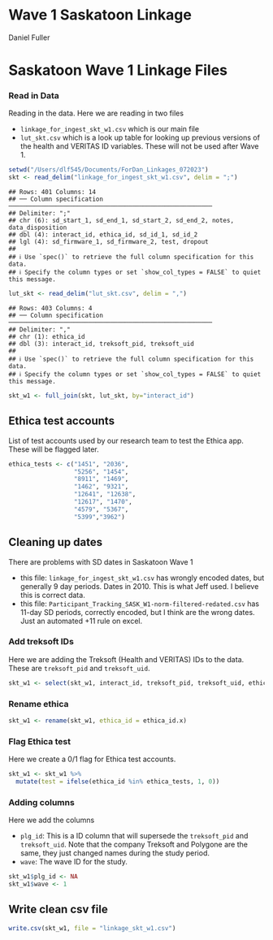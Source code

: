 Wave 1 Saskatoon Linkage
================
Daniel Fuller

# Saskatoon Wave 1 Linkage Files

### Read in Data

Reading in the data. Here we are reading in two files

-   `linkage_for_ingest_skt_w1.csv` which is our main file
-   `lut_skt.csv` which is a look up table for looking up previous
    versions of the health and VERITAS ID variables. These will not be
    used after Wave 1.

``` r
setwd("/Users/dlf545/Documents/ForDan_Linkages_072023")
skt <- read_delim("linkage_for_ingest_skt_w1.csv", delim = ";")
```

    ## Rows: 401 Columns: 14
    ## ── Column specification ────────────────────────────────────────────────────────
    ## Delimiter: ";"
    ## chr (6): sd_start_1, sd_end_1, sd_start_2, sd_end_2, notes, data_disposition
    ## dbl (4): interact_id, ethica_id, sd_id_1, sd_id_2
    ## lgl (4): sd_firmware_1, sd_firmware_2, test, dropout
    ## 
    ## ℹ Use `spec()` to retrieve the full column specification for this data.
    ## ℹ Specify the column types or set `show_col_types = FALSE` to quiet this message.

``` r
lut_skt <- read_delim("lut_skt.csv", delim = ",")
```

    ## Rows: 403 Columns: 4
    ## ── Column specification ────────────────────────────────────────────────────────
    ## Delimiter: ","
    ## chr (1): ethica_id
    ## dbl (3): interact_id, treksoft_pid, treksoft_uid
    ## 
    ## ℹ Use `spec()` to retrieve the full column specification for this data.
    ## ℹ Specify the column types or set `show_col_types = FALSE` to quiet this message.

``` r
skt_w1 <- full_join(skt, lut_skt, by="interact_id")
```

## Ethica test accounts

List of test accounts used by our research team to test the Ethica app.
These will be flagged later.

``` r
ethica_tests <- c("1451", "2036", 
                  "5256", "1454", 
                  "8911", "1469",
                  "1462", "9321", 
                  "12641", "12638", 
                  "12617", "1470",
                  "4579", "5367",
                  "5399","3962")
```

## Cleaning up dates

There are problems with SD dates in Saskatoon Wave 1

-   this file: `linkage_for_ingest_skt_w1.csv` has wrongly encoded
    dates, but generally 9 day periods. Dates in 2010. This is what Jeff
    used. I believe this is correct data.
-   this file: `Participant_Tracking_SASK_W1-norm-filtered-redated.csv`
    has 11-day SD periods, correctly encoded, but I think are the wrong
    dates. Just an automated +11 rule on excel.

### Add treksoft IDs

Here we are adding the Treksoft (Health and VERITAS) IDs to the data.
These are `treksoft_pid` and `treksoft_uid`.

``` r
skt_w1 <- select(skt_w1, interact_id, treksoft_pid, treksoft_uid, ethica_id.x, sd_id_1, sd_firmware_1, sd_start_1, sd_end_1, sd_id_2, sd_firmware_2, sd_start_2, sd_end_2, dropout, data_disposition, test)
```

### Rename ethica

``` r
skt_w1 <- rename(skt_w1, ethica_id = ethica_id.x)
```

### Flag Ethica test

Here we create a 0/1 flag for Ethica test accounts.

``` r
skt_w1 <- skt_w1 %>%
  mutate(test = ifelse(ethica_id %in% ethica_tests, 1, 0)) 
```

### Adding columns

Here we add the columns

-   `plg_id`: This is a ID column that will supersede the `treksoft_pid`
    and `treksoft_uid`. Note that the company Treksoft and Polygone are
    the same, they just changed names during the study period.
-   `wave`: The wave ID for the study.

``` r
skt_w1$plg_id <- NA
skt_w1$wave <- 1
```

## Write clean csv file

``` r
write.csv(skt_w1, file = "linkage_skt_w1.csv")
```
